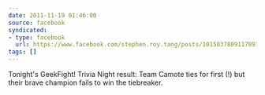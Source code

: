 ```yaml
---
date: 2011-11-19 01:46:00
source: facebook
syndicated:
- type: facebook
  url: https://www.facebook.com/stephen.roy.tang/posts/10150378091178912
tags: []
---
```


Tonight's GeekFight! Trivia Night result: Team Camote ties for first (!) but their brave champion fails to win the tiebreaker.